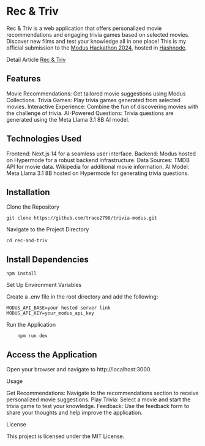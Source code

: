 # Rec & Triv

Rec & Triv is a web application that offers personalized movie recommendations and engaging trivia games based on selected movies. Discover new films and test your knowledge all in one place! This is my official submission to the [Modus Hackathon 2024](https://hashnode.com/hackathons/hypermode), hosted in [Hashnode](https://hashnode.com).

Detail Article [Rec & Triv](https://shreyas-chaliha.hashnode.dev/rec-triv)
## Features

Movie Recommendations: Get tailored movie suggestions using Modus Collections.
Trivia Games: Play trivia games generated from selected movies.
Interactive Experience: Combine the fun of discovering movies with the challenge of trivia.
AI-Powered Questions: Trivia questions are generated using the Meta Llama 3.1 8B AI model.

## Technologies Used

Frontend: Next.js 14 for a seamless user interface.
Backend: Modus hosted on Hypermode for a robust backend infrastructure.
Data Sources:
TMDB API for movie data.
Wikipedia for additional movie information.
AI Model: Meta Llama 3.1 8B hosted on Hypermode for generating trivia questions.

## Installation

Clone the Repository
```code
git clone https://github.com/trace2798/trivia-modus.git
```
Navigate to the Project Directory

```code
cd rec-and-triv
```

## Install Dependencies

```code
npm install
```
Set Up Environment Variables

Create a .env file in the root directory and add the following:

```code
MODUS_API_BASE=your hosted server link
MODUS_API_KEY=your_modus_api_key
```

Run the Application

```code
    npm run dev
```

## Access the Application

Open your browser and navigate to http://localhost:3000.

Usage

Get Recommendations: Navigate to the recommendations section to receive personalized movie suggestions.
Play Trivia: Select a movie and start the trivia game to test your knowledge.
Feedback: Use the feedback form to share your thoughts and help improve the application.

License

This project is licensed under the MIT License.
